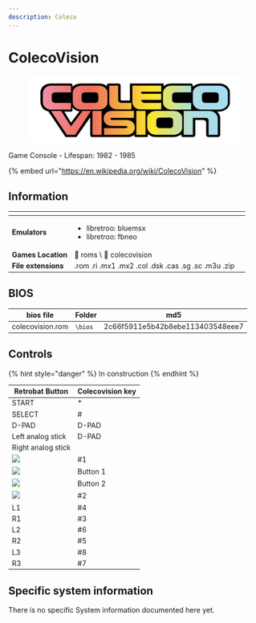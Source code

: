 ```yaml
---
description: Coleco
---
```


# ColecoVision

<figure><img src="https://raw.githubusercontent.com/fabricecaruso/es-theme-carbon/52ff37c9e265587d006945a2ba695b5a962b3a3d/art/logos/colecovision.svg" alt=""><figcaption></figcaption></figure>

Game Console - Lifespan: 1982 - 1985

{% embed url="https://en.wikipedia.org/wiki/ColecoVision" %}

## Information

<table data-header-hidden><thead><tr><th></th><th></th><th data-hidden></th></tr></thead><tbody><tr><td><strong>Emulators</strong></td><td><ul><li>libretroo: bluemsx</li><li>libretroo: fbneo</li></ul></td><td></td></tr><tr><td><strong>Games Location</strong></td><td><span data-gb-custom-inline data-tag="emoji" data-code="1f4c1">📁</span> roms \ <span data-gb-custom-inline data-tag="emoji" data-code="1f4c2">📂</span> colecovision</td><td></td></tr><tr><td><strong>File extensions</strong></td><td>.rom .ri .mx1 .mx2 .col .dsk .cas .sg .sc .m3u .zip</td><td></td></tr></tbody></table>

## BIOS

| bios file        | Folder  | md5                              |
| ---------------- | ------- | -------------------------------- |
| colecovision.rom | `\bios` | 2c66f5911e5b42b8ebe113403548eee7 |

## Controls

{% hint style="danger" %}
In construction
{% endhint %}

| Retrobat Button                                       | Colecovision key |
| ----------------------------------------------------- | ---------------- |
| START                                                 | \*               |
| SELECT                                                | #                |
| D-PAD                                                 | D-PAD            |
| Left analog stick                                     | D-PAD            |
| Right analog stick                                    |                  |
| ![](<../../../.gitbook/assets/image (2) (1) (1).png>) | #1               |
| ![](<../../../.gitbook/assets/image (1) (2) (1).png>) | Button 1         |
| ![](<../../../.gitbook/assets/image (4) (1).png>)     | Button 2         |
| ![](<../../../.gitbook/assets/image (3) (1) (2).png>) | #2               |
| L1                                                    | #4               |
| R1                                                    | #3               |
| L2                                                    | #6               |
| R2                                                    | #5               |
| L3                                                    | #8               |
| R3                                                    | #7               |

## Specific system information

There is no specific System information documented here yet.
